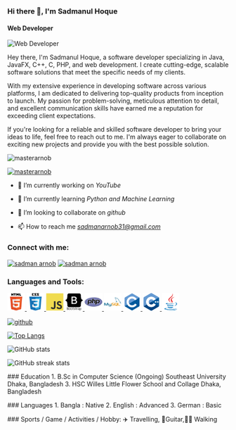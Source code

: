 ### Hi there 👋, I'm Sadmanul Hoque
#### Web Developer
![Web Developer](https://scontent.fdac11-1.fna.fbcdn.net/v/t39.30808-6/252521408_1581044522241269_7356554407283345787_n.jpg?_nc_cat=111&ccb=1-7&_nc_sid=e3f864&_nc_ohc=sDVeeghEUC8AX8VlP-t&_nc_ht=scontent.fdac11-1.fna&oh=00_AfCpKyQKdz1mnPPhWqTHOGQSt4nZqRvIv7k9HjsKDT0hoA&oe=6451175A)

Hey there, I'm Sadmanul Hoque, a software developer specializing in Java, JavaFX, C++, C, PHP, and web development. I create cutting-edge, scalable software solutions that meet the specific needs of my clients.

With my extensive experience in developing software across various platforms, I am dedicated to delivering top-quality products from inception to launch. My passion for problem-solving, meticulous attention to detail, and excellent communication skills have earned me a reputation for exceeding client expectations.

If you're looking for a reliable and skilled software developer to bring your ideas to life, feel free to reach out to me. I'm always eager to collaborate on exciting new projects and provide you with the best possible solution.

<p align="left"> <img src="https://komarev.com/ghpvc/?username=masterarnob&label=Profile%20views&color=0e75b6&style=flat" alt="masterarnob" /> </p>

<p align="left"> <a href="https://github.com/ryo-ma/github-profile-trophy"><img src="https://github-profile-trophy.vercel.app/?username=masterarnob" alt="masterarnob" /></a> </p>

- 🔭 I’m currently working on *YouTube*

- 🌱 I’m currently learning *Python and Machine Learning*

- 👯 I’m looking to collaborate on *github*

- 📫 How to reach me *sadmanarnob31@gmail.com*

<h3 align="left">Connect with me:</h3>
<p align="left">
<a href="https://www.facebook.com/arnob.22690?mibextid=ZbWKwL"><img align="center" src="https://raw.githubusercontent.com/rahuldkjain/github-profile-readme-generator/master/src/images/icons/Social/facebook.svg" alt="sadman arnob" height="30" width="40" /></a>
<a href="https://www.instagram.com/_sadman_arnob_"><img align="center" src="https://raw.githubusercontent.com/rahuldkjain/github-profile-readme-generator/master/src/images/icons/Social/instagram.svg" alt="sadman arnob" height="30" width="40" /></a>
<h3 align="left">Languages and Tools:</h3>
<p align="left"> 
 
  
  <a href="https://www.w3.org/html/" target="_blank" rel="noreferrer"> <img src="https://raw.githubusercontent.com/devicons/devicon/master/icons/html5/html5-original-wordmark.svg" alt="html5" width="40" height="40"/> </a><a href="https://www.w3schools.com/css/" target="_blank" rel="noreferrer"> <img src="https://raw.githubusercontent.com/devicons/devicon/master/icons/css3/css3-original-wordmark.svg" alt="css3" width="40" height="40"/> </a><a href="https://developer.mozilla.org/en-US/docs/Web/JavaScript" target="_blank" rel="noreferrer"> <img src="https://raw.githubusercontent.com/devicons/devicon/master/icons/javascript/javascript-original.svg" alt="javascript" width="40" height="40"/> </a><a href="https://getbootstrap.com" target="_blank" rel="noreferrer"> <img src="https://raw.githubusercontent.com/devicons/devicon/master/icons/bootstrap/bootstrap-plain-wordmark.svg" alt="bootstrap" width="40" height="40"/> </a><a href="https://www.php.net" target="_blank" rel="noreferrer"> <img src="https://raw.githubusercontent.com/devicons/devicon/master/icons/php/php-original.svg" alt="php" width="40" height="40"/> </a><a href="https://www.mysql.com/" target="_blank" rel="noreferrer"> <img src="https://raw.githubusercontent.com/devicons/devicon/master/icons/mysql/mysql-original-wordmark.svg" alt="mysql" width="40" height="40"/> </a><a href="https://www.cprogramming.com/" target="_blank" rel="noreferrer"> <img src="https://raw.githubusercontent.com/devicons/devicon/master/icons/c/c-original.svg" alt="c" width="40" height="40"/> </a><a href="https://www.w3schools.com/cpp/" target="_blank" rel="noreferrer"> <img src="https://raw.githubusercontent.com/devicons/devicon/master/icons/cplusplus/cplusplus-original.svg" alt="cplusplus" width="40" height="40"/> </a><a href="https://www.java.com" target="_blank" rel="noreferrer"> <img src="https://raw.githubusercontent.com/devicons/devicon/master/icons/java/java-original.svg" alt="java" width="40" height="40"/> </a>
  
 
  
 

</p>


[<img src='https://cdn.jsdelivr.net/npm/simple-icons@3.0.1/icons/github.svg' alt='github' height='40'>](https://github.com/masterArnob)  



[![Top Langs](https://github-readme-stats.vercel.app/api/top-langs/?username=masterArnob)](https://github.com/anuraghazra/github-readme-stats)

![GitHub stats](https://github-readme-stats.vercel.app/api?username=masterArnob&show_icons=true)  

![GitHub streak stats](https://streak-stats.demolab.com/?user=masterArnob)  


<p>
 ### Education
1. B.Sc in Computer Science (Ongoing) 
Southeast University
Dhaka, Bangladesh
3. HSC 
Willes Little Flower School and Collage
Dhaka, Bangladesh
</p>

<p>
 ### Languages 
1. Bangla : Native
2. English : Advanced
3. German : Basic
</p>

<p>
 ### Sports / Game / Activities / Hobby:
 ✈️ Travelling, 🎸Guitar,🚶‍♂️ Walking
</p>










